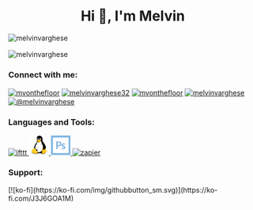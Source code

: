 <h1 align="center">Hi 👋, I'm Melvin</h1>
<p align="left"> <img src="https://komarev.com/ghpvc/?username=melvinvarghese&label=Profile%20views&color=0e75b6&style=flat" alt="melvinvarghese" /> </p>

<p><img align="center" src="https://github-readme-stats.vercel.app/api/top-langs?username=melvinvarghese&show_icons=true&locale=en&layout=compact" alt="melvinvarghese" /></p>

<h3 align="left">Connect with me:</h3>
<p align="left">
<a href="https://twitter.com/mvonthefloor" target="blank"><img align="center" src="https://raw.githubusercontent.com/rahuldkjain/github-profile-readme-generator/master/src/images/icons/Social/twitter.svg" alt="mvonthefloor" height="30" width="40" /></a>
<a href="https://linkedin.com/in/melvinvarghese32" target="blank"><img align="center" src="https://raw.githubusercontent.com/rahuldkjain/github-profile-readme-generator/master/src/images/icons/Social/linked-in-alt.svg" alt="melvinvarghese32" height="30" width="40" /></a>
<a href="https://fb.com/mvonthefloor" target="blank"><img align="center" src="https://raw.githubusercontent.com/rahuldkjain/github-profile-readme-generator/master/src/images/icons/Social/facebook.svg" alt="mvonthefloor" height="30" width="40" /></a>
<a href="https://instagram.com/melvinvarghese" target="blank"><img align="center" src="https://raw.githubusercontent.com/rahuldkjain/github-profile-readme-generator/master/src/images/icons/Social/instagram.svg" alt="melvinvarghese" height="30" width="40" /></a>
<a href="https://medium.com/@melvinvarghese" target="blank"><img align="center" src="https://raw.githubusercontent.com/rahuldkjain/github-profile-readme-generator/master/src/images/icons/Social/medium.svg" alt="@melvinvarghese" height="30" width="40" /></a>
</p>

<h3 align="left">Languages and Tools:</h3>
<p align="left"> <a href="https://ifttt.com/" target="_blank" rel="noreferrer"> <img src="https://www.vectorlogo.zone/logos/ifttt/ifttt-ar21.svg" alt="ifttt" width="40" height="40"/> </a> <a href="https://www.linux.org/" target="_blank" rel="noreferrer"> <img src="https://raw.githubusercontent.com/devicons/devicon/master/icons/linux/linux-original.svg" alt="linux" width="40" height="40"/> </a> <a href="https://www.photoshop.com/en" target="_blank" rel="noreferrer"> <img src="https://raw.githubusercontent.com/devicons/devicon/master/icons/photoshop/photoshop-line.svg" alt="photoshop" width="40" height="40"/> </a> <a href="https://zapier.com" target="_blank" rel="noreferrer"> <img src="https://www.vectorlogo.zone/logos/zapier/zapier-icon.svg" alt="zapier" width="40" height="40"/> </a> </p>

<h3 align="left">Support:</h3>
[![ko-fi](https://ko-fi.com/img/githubbutton_sm.svg)](https://ko-fi.com/J3J6GOA1M)<br><br>


